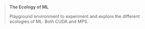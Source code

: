 > **The Ecology of ML**
>
> Playground environment to experiment and explore the different ecologies of ML.
> Both CUDA and MPS.